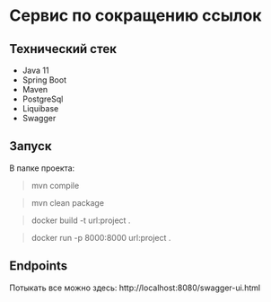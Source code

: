 # Сервис по сокращению ссылок

## Технический стек
* Java 11
* Spring Boot
* Maven
* PostgreSql
* Liquibase
* Swagger

## Запуск
В папке проекта:
> mvn compile

> mvn clean package 

> docker build -t url:project .

> docker run -p 8000:8000 url:project .


## Endpoints
Потыкать все можно здесь:
http://localhost:8080/swagger-ui.html
